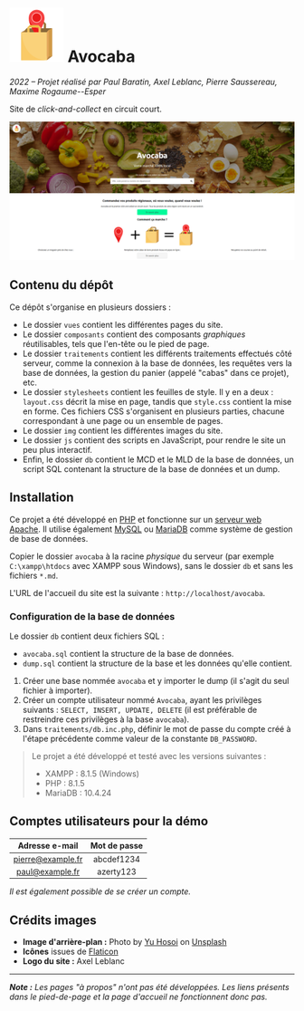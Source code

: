 # ![](img/avocaba.svg) Avocaba

*2022 – Projet réalisé par Paul Baratin, Axel Leblanc, Pierre Saussereau, Maxime Rogaume--Esper*

Site de *click-and-collect* en circuit court.

![Capture d'écran de la page d'accueil du site](img.png)

## Contenu du dépôt

Ce dépôt s'organise en plusieurs dossiers :

- Le dossier `vues` contient les différentes pages du site.
- Le dossier `composants` contient des composants *graphiques* réutilisables, tels que l'en-tête ou le pied de page.
- Le dossier `traitements` contient les différents traitements effectués côté serveur, comme la connexion à la base de données, les requêtes vers la base de données, la gestion du panier (appelé "cabas" dans ce projet), etc.
- Le dossier `stylesheets` contient les feuilles de style. Il y en a deux : `layout.css` décrit la mise en page, tandis que `style.css` contient la mise en forme. Ces fichiers CSS s'organisent en plusieurs parties, chacune correspondant à une page ou un ensemble de pages.
- Le dossier `img` contient les différentes images du site.
- Le dossier `js` contient des scripts en JavaScript, pour rendre le site un peu plus interactif.
- Enfin, le dossier `db` contient le MCD et le MLD de la base de données, un script SQL contenant la structure de la base de données et un dump.

## Installation

Ce projet a été développé en [PHP](https://www.php.net/) et fonctionne sur un [serveur web Apache](https://httpd.apache.org/).
Il utilise également [MySQL](https://www.mysql.com/) ou [MariaDB](https://mariadb.com/) comme système de gestion de base de données.

Copier le dossier `avocaba` à la racine *physique* du serveur (par exemple `C:\xampp\htdocs` avec XAMPP sous Windows), sans le dossier `db` et sans les fichiers `*.md`.

L'URL de l'accueil du site est la suivante : `http://localhost/avocaba`.

### Configuration de la base de données

Le dossier `db` contient deux fichiers SQL :

- `avocaba.sql` contient la structure de la base de données.
- `dump.sql` contient la structure de la base et les données qu'elle contient.

1. Créer une base nommée `avocaba` et y importer le dump (il s'agit du seul fichier à importer).
2. Créer un compte utilisateur nommé `Avocaba`, ayant les privilèges suivants : `SELECT, INSERT, UPDATE, DELETE` (il est préférable de restreindre ces privilèges à la base `avocaba`).
3. Dans `traitements/db.inc.php`, définir le mot de passe du compte créé à l'étape précédente comme valeur de la constante `DB_PASSWORD`.


> Le projet a été développé et testé avec les versions suivantes :
>
> - XAMPP : 8.1.5 (Windows)
> - PHP : 8.1.5
> - MariaDB : 10.4.24


## Comptes utilisateurs pour la démo

|  Adresse e-mail   | Mot de passe |
|:-----------------:|:------------:|
| pierre@example.fr |  abcdef1234  |
|  paul@example.fr  |  azerty123   |

*Il est également possible de se créer un compte.*


## Crédits images

* **Image d'arrière-plan :** Photo by [Yu Hosoi](https://unsplash.com/@yu_salad?utm_source=unsplash&utm_medium=referral&utm_content=creditCopyText) on [Unsplash](https://unsplash.com/?utm_source=unsplash&utm_medium=referral&utm_content=creditCopyText)
* **Icônes** issues de [Flaticon](https://flaticon.com)
* **Logo du site :** Axel Leblanc


-----

***Note :** Les pages "à propos" n'ont pas été développées. Les liens présents dans le pied-de-page et la page d'accueil ne fonctionnent donc pas.*